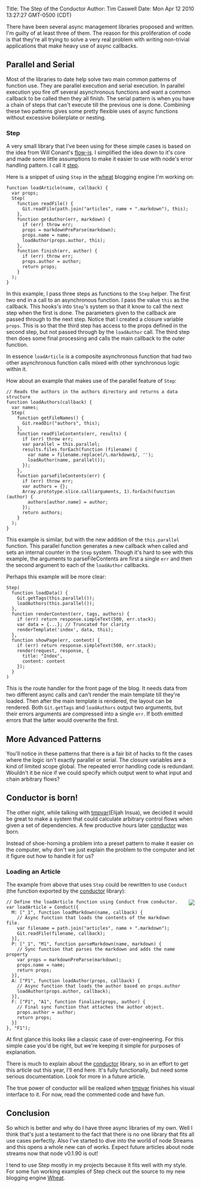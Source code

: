 Title: The Step of the Conductor
Author: Tim Caswell
Date: Mon Apr 12 2010 13:27:27 GMT-0500 (CDT)

There have been several async management libraries proposed and written.  I'm guilty of at least three of them.  The reason for this proliferation of code is that they're all trying to solve a very real problem with writing non-trivial applications that make heavy use of async callbacks.

## Parallel and Serial

Most of the libraries to date help solve two main common patterns of function use.  They are parallel execution and serial execution.  In parallel execution you fire off several asynchronous functions and want a common callback to be called then they all finish.  The serial pattern is when you have a chain of steps that can't execute till the previous one is done.  Combining these two patterns gives some pretty flexible uses of async functions without excessive boilerplate or nesting.

### Step

A very small library that I've been using for these simple cases is based on the idea from Will Conant's [flow-js][].  I simplified the idea down to it's core and made some little assumptions to make it easier to use with node's error handling pattern.  I call it [step][].  

Here is a snippet of using `Step` in the [wheat][] blogging engine I'm working on:

    function loadArticle(name, callback) {
      var props;
      Step(
        function readFile() {
          Git.readFile(path.join("articles", name + ".markdown"), this);
        },
        function getAuthor(err, markdown) {
          if (err) throw err;
          props = markdownPreParse(markdown);
          props.name = name;
          loadAuthor(props.author, this);
        },
        function finish(err, author) {
          if (err) throw err;
          props.author = author;
          return props;
        }
      );
    }

In this example, I pass three steps as functions to the `Step` helper.  The first two end in a call to an asynchronous function.  I pass the value `this` as the callback.  This hooks's into `Step`'s system so that it know to call the next step when the first is done.  The parameters given to the callback are passed through to the next step.  Notice that I created a closure variable `props`.  This is so that the third step has access to the props defined in the second step, but not passed through by the `loadAuthor` call.  The third step then does some final processing and calls the main callback to the outer function.

In essence `loadArticle` is a composite asynchronous function that had two other asynchronous function calls mixed with other synchronous logic within it.  

How about an example that makes use of the parallel feature of `Step`:

    // Reads the authors in the authors directory and returns a data structure
    function loadAuthors(callback) {
      var names;
      Step(
        function getFileNames() {
          Git.readDir("authors", this);
        },
        function readFileContents(err, results) {
          if (err) throw err;
          var parallel = this.parallel;
          results.files.forEach(function (filename) {
            var name = filename.replace(/\.markdown$/, '');
            loadAuthor(name, parallel());
          });
        },
        function parseFileContents(err) {
          if (err) throw err;
          var authors = {};
          Array.prototype.slice.call(arguments, 1).forEach(function (author) {
            authors[author.name] = author;
          });
          return authors;
        }
      );
    }

This example is similar, but with the new addition of the `this.parallel` function.  This parallel function generates a new callback when called and sets an internal counter in the `Step` system.  Though it's hard to see with this example, the arguments to parseFileContents are first a single `err` and then the second argument to each of the `loadAuthor` callbacks.

Perhaps this example will be more clear:

    Step(
      function loadData() {
        Git.getTags(this.parallel());
        loadAuthors(this.parallel());
      },
      function renderContent(err, tags, authors) {
        if (err) return response.simpleText(500, err.stack);
        var data = {...}; // Truncated for clarity
        renderTemplate('index', data, this);
      },
      function showPage(err, content) {
        if (err) return response.simpleText(500, err.stack);
        render(request, response, {
          title: "Index",
          content: content
        });  
      }
    )

This is the route handler for the front page of the blog.  It needs data from two different async calls and can't render the main template till they're loaded.  Then after the main template is rendered, the layout can be rendered.  Both `Git.getTags` and `loadAuthors` output two arguments, but their errors arguments are compressed into a single `err`.  If both emitted errors that the latter would overwrite the first.

## More Advanced Patterns

You'll notice in these patterns that there is a fair bit of hacks to fit the cases where the logic isn't exactly parallel or serial.  The closure variables are a kind of limited scope global.  The repeated error handling code is redundant.  Wouldn't it be nice if we could specify which output went to what input and chain arbitrary flows?

## Conductor is born!

The other night, while talking with [tmpvar][](Elijah Insua), we decided it would be great to make a system that could calculate arbitrary control flows when given a set of dependencies.  A few productive hours later [conductor][] was born.

Instead of shoe-horning a problem into a preset pattern to make it easier on the computer, why don't we just explain the problem to the computer and let it figure out how to handle it for us?

### Loading an Article

The example from above that uses `Step` could be rewritten to use `Conduct` (the function exported by the [conductor][] library):

<img src="step-of-conductor/example1.dot" style="float:right;margin:0 0 10px 10px" />

    // Define the loadArticle function using Conduct from conductor.
    var loadArticle = Conduct({
      M: ["_1", function loadMarkdown(name, callback) {
        // Async function that loads the contents of the markdown file.
        var filename = path.join("articles", name + ".markdown");
        Git.readFile(filename, callback);
      }],
      P: ["_1", "M1", function parseMarkdown(name, markdown) {
        // Sync function that parses the markdown and adds the name property
        var props = markdownPreParse(markdown);
        props.name = name;
        return props;
      }],
      A: ["P1", function loadAuthor(props, callback) {
        // Async function that loads the author based on props.author
        loadAuthor(props.author, callback);
      }],
      F: ["P1", "A1", function finalize(props, author) {
        // Final sync function that attaches the author object.
        props.author = author;
        return props;
      }]
    }, "F1");


At first glance this looks like a classic case of over-engineering.  For this simple case you'd be right, but we're keeping it simple for purposes of explanation.

There is much to explain about the [conductor][] library, so in an effort to get this article out this year, I'll end here.  It's fully functionally, but need some serious documentation.  Look for more in a future article.

The true power of conductor will be realized when [tmpvar][] finishes his visual interface to it.  For now, read the commented code and have fun.

## Conclusion

So which is better and why do I have three async libraries of my own.  Well I think that's just a testament to the fact that there is no one library that fits all use cases perfectly. Also I've started to dive into the world of node Streams and this opens a whole new can of works.  Expect future articles about node streams now that node v0.1.90 is out!

I tend to use Step mostly in my projects because it fits well with my style.  For some fun working examples of Step check out the source to my new blogging engine [Wheat][].


[conductor]: http://github.com/creationix/conductor
[tmpvar]: http://github.com/tmpvar
[wheat]: http://github.com/creationix/wheat
[step]: http://github.com/creationix/experiments/blob/master/step.js
[flow-js]: http://github.com/willconant/flow-js

